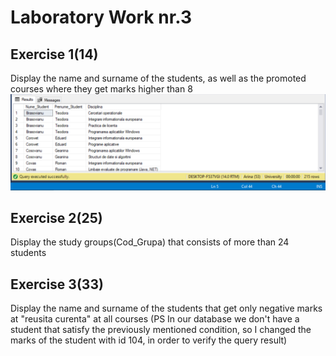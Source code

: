 # Laboratory Work nr.3

## Exercise 1(14)
Display the name and surname of the students, as well as the promoted courses where they get marks higher than 8
![alt text](results/ex1.PNG "Logo Title Text 1")

## Exercise 2(25)
Display the study groups(Cod_Grupa) that consists of more than 24 students

## Exercise 3(33)
Display the name and surname of the students that get only negative marks at "reusita curenta" at all courses
(PS In our database we don't have a student that satisfy the previously mentioned condition, so I changed the marks of the student with id 
104, in order to verify the query result)
